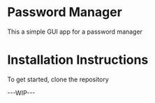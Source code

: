 # Password Manager
This a simple GUI app for a password manager

# Installation Instructions
To get started, clone the repository

---WIP---
